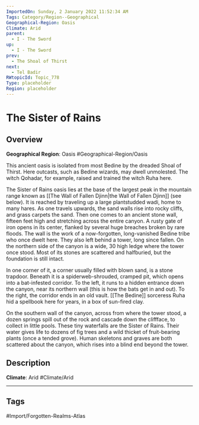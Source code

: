 ```yaml
---
ImportedOn: Sunday, 2 January 2022 11:52:34 AM
Tags: Category/Region--Geographical
Geographical-Region: Oasis
Climate: Arid
parent:
  - I - The Sword
up:
  - I - The Sword
prev:
  - The Shoal of Thirst
next:
  - Tel Badir
RWtopicId: Topic_778
Type: placeholder
Region: placeholder
---
```

# The Sister of Rains
## Overview
**Geographical Region**: Oasis
#Geographical-Region/Oasis

This ancient oasis is isolated from most Bedine by the dreaded Shoal of Thirst. Here outcasts, such as Bedine wizards, may dwell unmolested. The witch Qohadar, for example, raised and trained the witch Ruha here.

The Sister of Rains oasis lies at the base of the largest peak in the mountain range known as [[The Wall of Fallen Djinn|the Wall of Fallen Djinn]] (see below). It is reached by traveling up a large plantstudded wadi, home to many hares. As one travels upwards, the sand walls rise into rocky cliffs, and grass carpets the sand. Then one comes to an ancient stone wall, fifteen feet high and stretching across the entire canyon. A rusty gate of iron opens in its center, flanked by several huge breaches broken by rare floods. The wall is the work of a now-forgotten, long-vanished Bedine tribe who once dwelt here. They also left behind a tower, long since fallen. On the northern side of the canyon is a wide, 30 high ledge where the tower once stood. Most of its stones are scattered and halfburied, but the foundation is still intact.

In one corner of it, a corner usually filled with blown sand, is a stone trapdoor. Beneath it is a spiderweb-shrouded, cramped pit, which opens into a bat-infested corridor. To the left, it runs to a hidden entrance down the canyon, near its northern wall (this is how the bats get in and out). To the right, the corridor ends in an old vault. [[The Bedine]] sorceress Ruha hid a spellbook here for years, in a box of sun-fired clay.

On the southern wall of the canyon, across from where the tower stood, a dozen springs spill out of the rock and cascade down the cliffface, to collect in little pools. These tiny waterfalls are the Sister of Rains. Their water gives life to dozens of fig trees and a wild thicket of fruit-bearing plants (once a tended grove). Human skeletons and graves are both scattered about the canyon, which rises into a blind end beyond the tower.

## Description
**Climate**: Arid
#Climate/Arid


---
## Tags
#Import/Forgotten-Realms-Atlas

